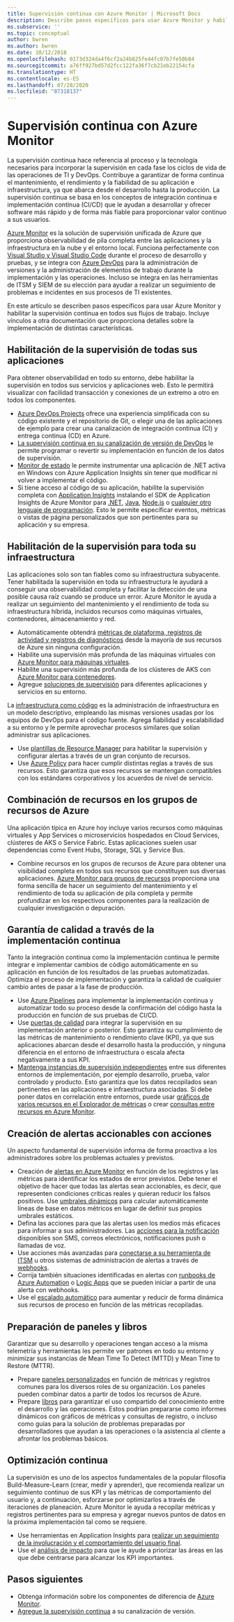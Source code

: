 ```yaml
---
title: Supervisión continua con Azure Monitor | Microsoft Docs
description: Describe pasos específicos para usar Azure Monitor y habilitar la supervisión continua en todos sus flujos de trabajo.
ms.subservice: ''
ms.topic: conceptual
author: bwren
ms.author: bwren
ms.date: 10/12/2018
ms.openlocfilehash: 0173d324da4f6cf2a24b825fe44fc07b7fe50b84
ms.sourcegitcommit: a76ff927bd57d2fcc122fa36f7cb21eb22154cfa
ms.translationtype: HT
ms.contentlocale: es-ES
ms.lasthandoff: 07/28/2020
ms.locfileid: "87318137"
---
```

# <a name="continuous-monitoring-with-azure-monitor"></a>Supervisión continua con Azure Monitor

La supervisión continua hace referencia al proceso y la tecnología necesarios para incorporar la supervisión en cada fase los ciclos de vida de las operaciones de TI y DevOps. Contribuye a garantizar de forma continua el mantenimiento, el rendimiento y la fiabilidad de su aplicación e infraestructura, ya que abarca desde el desarrollo hasta la producción. La supervisión continua se basa en los conceptos de integración continua e implementación continua (CI/CD) que le ayudan a desarrollar y ofrecer software más rápido y de forma más fiable para proporcionar valor continuo a sus usuarios.

[Azure Monitor](overview.md) es la solución de supervisión unificada de Azure que proporciona observabilidad de pila completa entre las aplicaciones y la infraestructura en la nube y el entorno local. Funciona perfectamente con [Visual Studio y Visual Studio Code](https://visualstudio.microsoft.com/) durante el proceso de desarrollo y pruebas, y se integra con [Azure DevOps](/azure/devops/user-guide/index) para la administración de versiones y la administración de elementos de trabajo durante la implementación y las operaciones. Incluso se integra en las herramientas de ITSM y SIEM de su elección para ayudar a realizar un seguimiento de problemas e incidentes en sus procesos de TI existentes.

En este artículo se describen pasos específicos para usar Azure Monitor y habilitar la supervisión continua en todos sus flujos de trabajo. Incluye vínculos a otra documentación que proporciona detalles sobre la implementación de distintas características.


## <a name="enable-monitoring-for-all-your-applications"></a>Habilitación de la supervisión de todas sus aplicaciones
Para obtener observabilidad en todo su entorno, debe habilitar la supervisión en todos sus servicios y aplicaciones web. Esto le permitirá visualizar con facilidad transacción y conexiones de un extremo a otro en todos los componentes.

- [Azure DevOps Projects](../devops-project/overview.md) ofrece una experiencia simplificada con su código existente y el repositorio de Git, o elegir una de las aplicaciones de ejemplo para crear una canalización de integración continua (CI) y entrega continua (CD) en Azure.
- [La supervisión continua en su canalización de versión de DevOps](./app/continuous-monitoring.md) le permite programar o revertir su implementación en función de los datos de supervisión.
- [Monitor de estado](./app/monitor-performance-live-website-now.md) le permite instrumentar una aplicación de .NET activa en Windows con Azure Application Insights sin tener que modificar ni volver a implementar el código.
- Si tiene acceso al código de su aplicación, habilite la supervisión completa con [Application Insights](./app/app-insights-overview.md) instalando el SDK de Application Insights de Azure Monitor para [.NET](./learn/quick-monitor-portal.md), [Java](./app/java-get-started.md), [Node.js](./learn/nodejs-quick-start.md) o [cualquier otro lenguaje de programación](./app/platforms.md). Esto le permite especificar eventos, métricas o vistas de página personalizados que son pertinentes para su aplicación y su empresa.



## <a name="enable-monitoring-for-your-entire-infrastructure"></a>Habilitación de la supervisión para toda su infraestructura
Las aplicaciones solo son tan fiables como su infraestructura subyacente. Tener habilitada la supervisión en toda su infraestructura le ayudará a conseguir una observabilidad completa y facilitar la detección de una posible causa raíz cuando se produce un error. Azure Monitor le ayuda a realizar un seguimiento del mantenimiento y el rendimiento de toda su infraestructura híbrida, incluidos recursos como máquinas virtuales, contenedores, almacenamiento y red.

- Automáticamente obtendrá [métricas de plataforma, registros de actividad y registros de diagnósticos](platform/data-sources.md) desde la mayoría de sus recursos de Azure sin ninguna configuración.
- Habilite una supervisión más profunda de las máquinas virtuales con [Azure Monitor para máquinas virtuales](insights/vminsights-overview.md).
-  Habilite una supervisión más profunda de los clústeres de AKS con [Azure Monitor para contenedores](insights/container-insights-overview.md).
- Agregue [soluciones de supervisión](./monitor-reference.md) para diferentes aplicaciones y servicios en su entorno.


La [infraestructura como código](/azure/devops/learn/what-is-infrastructure-as-code) es la administración de infraestructura en un modelo descriptivo, empleando las mismas versiones usadas por los equipos de DevOps para el código fuente. Agrega fiabilidad y escalabilidad a su entorno y le permite aprovechar procesos similares que solían administrar sus aplicaciones.

-  Use [plantillas de Resource Manager](platform/template-workspace-configuration.md) para habilitar la supervisión y configurar alertas a través de un gran conjunto de recursos.
- Use [Azure Policy](../governance/policy/overview.md) para hacer cumplir distintas reglas a través de sus recursos. Esto garantiza que esos recursos se mantengan compatibles con los estándares corporativos y los acuerdos de nivel de servicio. 


##  <a name="combine-resources-in-azure-resource-groups"></a>Combinación de recursos en los grupos de recursos de Azure
Una aplicación típica en Azure hoy incluye varios recursos como máquinas virtuales y App Services o microservicios hospedados en Cloud Services, clústeres de AKS o Service Fabric. Estas aplicaciones suelen usar dependencias como Event Hubs, Storage, SQL y Service Bus.

- Combine recursos en los grupos de recursos de Azure para obtener una visibilidad completa en todos sus recursos que constituyen sus diversas aplicaciones. [Azure Monitor para grupos de recursos](./insights/resource-group-insights.md) proporciona una forma sencilla de hacer un seguimiento del mantenimiento y el rendimiento de toda su aplicación de pila completa y permite profundizar en los respectivos componentes para la realización de cualquier investigación o depuración.

## <a name="ensure-quality-through-continuous-deployment"></a>Garantía de calidad a través de la implementación continua
Tanto la integración continua como la implementación continua le permite integrar e implementar cambios de código automáticamente en su aplicación en función de los resultados de las pruebas automatizadas. Optimiza el proceso de implementación y garantiza la calidad de cualquier cambio antes de pasar a la fase de producción.


- Use [Azure Pipelines](/azure/devops/pipelines) para implementar la implementación continua y automatizar todo su proceso desde la confirmación del código hasta la producción en función de sus pruebas de CI/CD.
- Use [puertas de calidad](/azure/devops/pipelines/release/approvals/gates) para integrar la supervisión en su implementación anterior o posterior. Esto garantiza su cumplimiento de las métricas de mantenimiento o rendimiento clave (KPI), ya que sus aplicaciones abarcan desde el desarrollo hasta la producción, y ninguna diferencia en el entorno de infraestructura o escala afecta negativamente a sus KPI.
- [Mantenga instancias de supervisión independientes](./app/separate-resources.md) entre sus diferentes entornos de implementación, por ejemplo desarrollo, prueba, valor controlado y producto. Esto garantiza que los datos recopilados sean pertinentes en las aplicaciones e infraestructura asociadas. Si debe poner datos en correlación entre entornos, puede usar [gráficos de varios recursos en el Explorador de métricas](./platform/metrics-charts.md) o crear [consultas entre recursos en Azure Monitor](log-query/cross-workspace-query.md).


## <a name="create-actionable-alerts-with-actions"></a>Creación de alertas accionables con acciones
Un aspecto fundamental de supervisión informa de forma proactiva a los administradores sobre los problemas actuales y previstos. 

- Creación de [alertas en Azure Monitor](./platform/alerts-overview.md) en función de los registros y las métricas para identificar los estados de error previstos. Debe tener el objetivo de hacer que todas las alertas sean accionables, es decir, que representen condiciones críticas reales y quieran reducir los falsos positivos. Use [umbrales dinámicos](platform/alerts-dynamic-thresholds.md) para calcular automáticamente líneas de base en datos métricos en lugar de definir sus propios umbrales estáticos. 
- Defina las acciones para que las alertas usen los medios más eficaces para informar a sus administradores. Las [acciones para la notificación](platform/action-groups.md#create-an-action-group-by-using-the-azure-portal) disponibles son SMS, correos electrónicos, notificaciones push o llamadas de voz.
- Use acciones más avanzadas para [conectarse a su herramienta de ITSM](platform/itsmc-overview.md) u otros sistemas de administración de alertas a través de [webhooks](platform/activity-log-alerts-webhook.md).
- Corrija también situaciones identificadas en alertas con [runbooks de Azure Automation](../automation/automation-webhooks.md) o [Logic Apps](/connectors/custom-connectors/create-webhook-trigger) que se pueden iniciar a partir de una alerta con webhooks. 
- Use el [escalado automático](./learn/tutorial-autoscale-performance-schedule.md) para aumentar y reducir de forma dinámica sus recursos de proceso en función de las métricas recopiladas.

## <a name="prepare-dashboards-and-workbooks"></a>Preparación de paneles y libros
Garantizar que su desarrollo y operaciones tengan acceso a la misma telemetría y herramientas les permite ver patrones en todo su entorno y minimizar sus instancias de Mean Time To Detect (MTTD) y Mean Time to Restore (MTTR).

- Prepare [paneles personalizados](./learn/tutorial-app-dashboards.md) en función de métricas y registros comunes para los diversos roles de su organización. Los paneles pueden combinar datos a partir de todos los recursos de Azure.
- Prepare [libros](./platform/workbooks-overview.md) para garantizar el uso compartido del conocimiento entre el desarrollo y las operaciones. Estos podrían prepararse como informes dinámicos con gráficos de métricas y consultas de registro, o incluso como guías para la solución de problemas preparadas por desarrolladores que ayudan a las operaciones o la asistencia al cliente a afrontar los problemas básicos.

## <a name="continuously-optimize"></a>Optimización continua
 La supervisión es uno de los aspectos fundamentales de la popular filosofía Build-Measure-Learn (crear, medir y aprender), que recomienda realizar un seguimiento continuo de sus KPI y las métricas de comportamiento del usuario y, a continuación, esforzarse por optimizarlos a través de iteraciones de planeación. Azure Monitor le ayuda a recopilar métricas y registros pertinentes para su empresa y agregar nuevos puntos de datos en la próxima implementación tal como se requiere.

- Use herramientas en Application Insights para [realizar un seguimiento de la involucración y el comportamiento del usuario final](./learn/tutorial-users.md).
- Use el [análisis de impacto](./app/usage-impact.md) para que le ayude a priorizar las áreas en las que debe centrarse para alcanzar los KPI importantes.


## <a name="next-steps"></a>Pasos siguientes

- Obtenga información sobre los componentes de diferencia de [Azure Monitor](overview.md).
- [Agregue la supervisión continua](./app/continuous-monitoring.md) a su canalización de versión.

